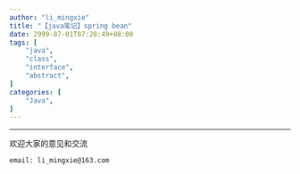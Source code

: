 ```yaml
---
author: "li_mingxie"
title: "【java笔记】spring bean"
date: 2999-07-01T07:28:49+08:00
tags: [
    "java",
    "class",
    "interface",
    "abstract",
]
categories: [
    "Java",
]
---
```


----------------------------------------------
欢迎大家的意见和交流

`email: li_mingxie@163.com`